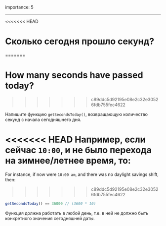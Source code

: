 importance: 5

---

<<<<<<< HEAD
# Сколько сегодня прошло секунд?
=======
# How many seconds have passed today?
>>>>>>> c89ddc5d92195e08e2c32e30526fdb755fec4622

Напишите функцию `getSecondsToday()`, возвращающую количество секунд с начала сегодняшнего дня.

<<<<<<< HEAD
Например, если сейчас `10:00`, и не было перехода на зимнее/летнее время, то:
=======
For instance, if now were `10:00 am`, and there was no daylight savings shift, then:
>>>>>>> c89ddc5d92195e08e2c32e30526fdb755fec4622

```js
getSecondsToday() == 36000 // (3600 * 10)
```

Функция должна работать в любой день, т.е. в ней не должно быть конкретного значения сегодняшней даты.
